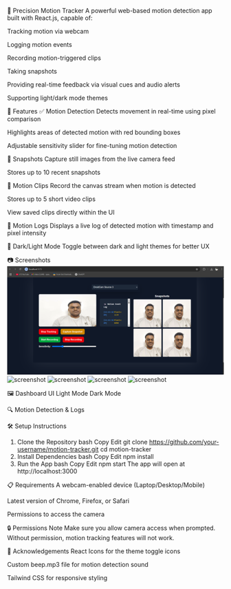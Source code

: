 🚨 Precision Motion Tracker
A powerful web-based motion detection app built with React.js, capable of:

Tracking motion via webcam

Logging motion events

Recording motion-triggered clips

Taking snapshots

Providing real-time feedback via visual cues and audio alerts

Supporting light/dark mode themes

🚀 Features
✅ Motion Detection
Detects movement in real-time using pixel comparison

Highlights areas of detected motion with red bounding boxes

Adjustable sensitivity slider for fine-tuning motion detection

📸 Snapshots
Capture still images from the live camera feed

Stores up to 10 recent snapshots

🎥 Motion Clips
Record the canvas stream when motion is detected

Stores up to 5 short video clips

View saved clips directly within the UI

📃 Motion Logs
Displays a live log of detected motion with timestamp and pixel intensity

🎨 Dark/Light Mode
Toggle between dark and light themes for better UX

📷 Screenshots
![screenshot](<Screenshot 2025-06-20 114330.png>)
![screenshot](<Screenshot 2025-06-20 114540.png>)
![screenshot](<Screenshot 2025-06-20 115242.png>)
![screenshot](<Screenshot 2025-06-20 115258.png>)
![screenshot](<Screenshot 2025-06-20 115307.png>)


🖼️ Dashboard UI
Light Mode	Dark Mode

🔍 Motion Detection & Logs

🛠️ Setup Instructions
1. Clone the Repository
bash
Copy
Edit
git clone https://github.com/your-username/motion-tracker.git
cd motion-tracker
2. Install Dependencies
bash
Copy
Edit
npm install
3. Run the App
bash
Copy
Edit
npm start
The app will open at http://localhost:3000

📋 Requirements
A webcam-enabled device (Laptop/Desktop/Mobile)

Latest version of Chrome, Firefox, or Safari

Permissions to access the camera

🔒 Permissions Note
Make sure you allow camera access when prompted. Without permission, motion tracking features will not work.

📣 Acknowledgements
React Icons for the theme toggle icons

Custom beep.mp3 file for motion detection sound

Tailwind CSS for responsive styling

